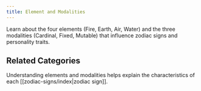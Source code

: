 ```yaml
---
title: Element and Modalities
---
```

Learn about the four elements (Fire, Earth, Air, Water) and the three modalities (Cardinal, Fixed, Mutable) that influence zodiac signs and personality traits.

## Related Categories

Understanding elements and modalities helps explain the characteristics of each [[zodiac-signs/index|zodiac sign]].
